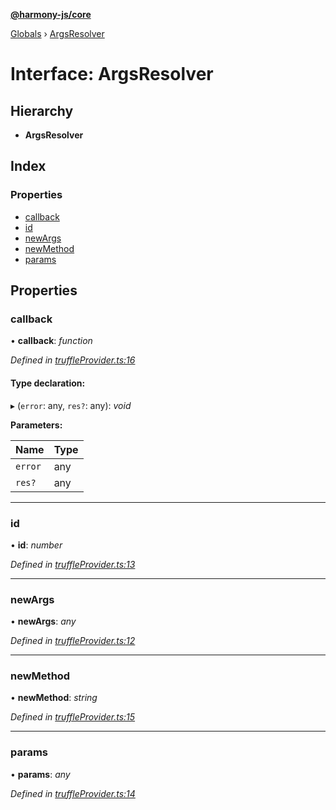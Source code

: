 **[@harmony-js/core](../README.md)**

[Globals](../README.md) › [ArgsResolver](argsresolver.md)

# Interface: ArgsResolver

## Hierarchy

* **ArgsResolver**

## Index

### Properties

* [callback](argsresolver.md#callback)
* [id](argsresolver.md#id)
* [newArgs](argsresolver.md#newargs)
* [newMethod](argsresolver.md#newmethod)
* [params](argsresolver.md#params)

## Properties

###  callback

• **callback**: *function*

*Defined in [truffleProvider.ts:16](https://github.com/FireStack-Lab/Harmony-sdk-core/blob/17ca408/packages/harmony-core/src/truffleProvider.ts#L16)*

#### Type declaration:

▸ (`error`: any, `res?`: any): *void*

**Parameters:**

Name | Type |
------ | ------ |
`error` | any |
`res?` | any |

___

###  id

• **id**: *number*

*Defined in [truffleProvider.ts:13](https://github.com/FireStack-Lab/Harmony-sdk-core/blob/17ca408/packages/harmony-core/src/truffleProvider.ts#L13)*

___

###  newArgs

• **newArgs**: *any*

*Defined in [truffleProvider.ts:12](https://github.com/FireStack-Lab/Harmony-sdk-core/blob/17ca408/packages/harmony-core/src/truffleProvider.ts#L12)*

___

###  newMethod

• **newMethod**: *string*

*Defined in [truffleProvider.ts:15](https://github.com/FireStack-Lab/Harmony-sdk-core/blob/17ca408/packages/harmony-core/src/truffleProvider.ts#L15)*

___

###  params

• **params**: *any*

*Defined in [truffleProvider.ts:14](https://github.com/FireStack-Lab/Harmony-sdk-core/blob/17ca408/packages/harmony-core/src/truffleProvider.ts#L14)*